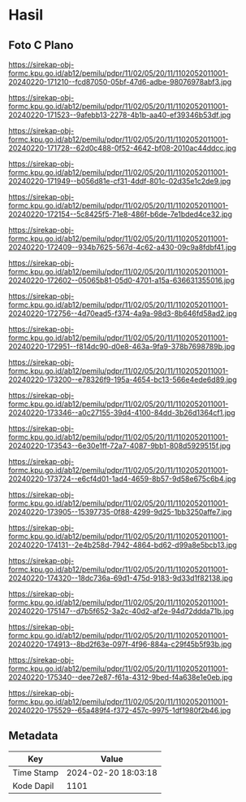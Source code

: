 # Hasil

## Foto C Plano

https://sirekap-obj-formc.kpu.go.id/ab12/pemilu/pdpr/11/02/05/20/11/1102052011001-20240220-171210--fcd87050-05bf-47d6-adbe-98076978abf3.jpg

https://sirekap-obj-formc.kpu.go.id/ab12/pemilu/pdpr/11/02/05/20/11/1102052011001-20240220-171523--9afebb13-2278-4b1b-aa40-ef39346b53df.jpg

https://sirekap-obj-formc.kpu.go.id/ab12/pemilu/pdpr/11/02/05/20/11/1102052011001-20240220-171728--62d0c488-0f52-4642-bf08-2010ac44ddcc.jpg

https://sirekap-obj-formc.kpu.go.id/ab12/pemilu/pdpr/11/02/05/20/11/1102052011001-20240220-171949--b056d81e-cf31-4ddf-801c-02d35e1c2de9.jpg

https://sirekap-obj-formc.kpu.go.id/ab12/pemilu/pdpr/11/02/05/20/11/1102052011001-20240220-172154--5c8425f5-71e8-486f-b6de-7e1bded4ce32.jpg

https://sirekap-obj-formc.kpu.go.id/ab12/pemilu/pdpr/11/02/05/20/11/1102052011001-20240220-172409--934b7625-567d-4c62-a430-09c9a8fdbf41.jpg

https://sirekap-obj-formc.kpu.go.id/ab12/pemilu/pdpr/11/02/05/20/11/1102052011001-20240220-172602--05065b81-05d0-4701-a15a-636631355016.jpg

https://sirekap-obj-formc.kpu.go.id/ab12/pemilu/pdpr/11/02/05/20/11/1102052011001-20240220-172756--4d70ead5-f374-4a9a-98d3-8b646fd58ad2.jpg

https://sirekap-obj-formc.kpu.go.id/ab12/pemilu/pdpr/11/02/05/20/11/1102052011001-20240220-172951--f814dc90-d0e8-463a-9fa9-378b7698789b.jpg

https://sirekap-obj-formc.kpu.go.id/ab12/pemilu/pdpr/11/02/05/20/11/1102052011001-20240220-173200--e78326f9-195a-4654-bc13-566e4ede6d89.jpg

https://sirekap-obj-formc.kpu.go.id/ab12/pemilu/pdpr/11/02/05/20/11/1102052011001-20240220-173346--a0c27155-39d4-4100-84dd-3b26d1364cf1.jpg

https://sirekap-obj-formc.kpu.go.id/ab12/pemilu/pdpr/11/02/05/20/11/1102052011001-20240220-173543--6e30e1ff-72a7-4087-9bb1-808d5929515f.jpg

https://sirekap-obj-formc.kpu.go.id/ab12/pemilu/pdpr/11/02/05/20/11/1102052011001-20240220-173724--e6cf4d01-1ad4-4659-8b57-9d58e675c6b4.jpg

https://sirekap-obj-formc.kpu.go.id/ab12/pemilu/pdpr/11/02/05/20/11/1102052011001-20240220-173905--15397735-0f88-4299-9d25-1bb3250affe7.jpg

https://sirekap-obj-formc.kpu.go.id/ab12/pemilu/pdpr/11/02/05/20/11/1102052011001-20240220-174131--2e4b258d-7942-4864-bd62-d99a8e5bcb13.jpg

https://sirekap-obj-formc.kpu.go.id/ab12/pemilu/pdpr/11/02/05/20/11/1102052011001-20240220-174320--18dc736a-69d1-475d-9183-9d33d1f82138.jpg

https://sirekap-obj-formc.kpu.go.id/ab12/pemilu/pdpr/11/02/05/20/11/1102052011001-20240220-175147--d7b5f652-3a2c-40d2-af2e-94d72ddda71b.jpg

https://sirekap-obj-formc.kpu.go.id/ab12/pemilu/pdpr/11/02/05/20/11/1102052011001-20240220-174913--8bd2f63e-097f-4f96-884a-c29f45b5f93b.jpg

https://sirekap-obj-formc.kpu.go.id/ab12/pemilu/pdpr/11/02/05/20/11/1102052011001-20240220-175340--dee72e87-f61a-4312-9bed-f4a638e1e0eb.jpg

https://sirekap-obj-formc.kpu.go.id/ab12/pemilu/pdpr/11/02/05/20/11/1102052011001-20240220-175529--65a489f4-f372-457c-9975-1df1980f2b46.jpg


## Metadata

| Key        | Value               |
| ---------- | ------------------- |
| Time Stamp | 2024-02-20 18:03:18 |
| Kode Dapil | 1101                |



